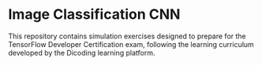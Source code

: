 # Image Classification CNN

This repository contains simulation exercises designed to prepare for the TensorFlow Developer Certification exam, following the learning curriculum developed by the Dicoding learning platform. 

